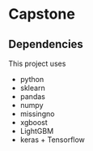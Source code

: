 # Capstone


## Dependencies

This project uses

* python
* sklearn
* pandas
* numpy
* missingno
* xgboost
* LightGBM
* keras + Tensorflow
